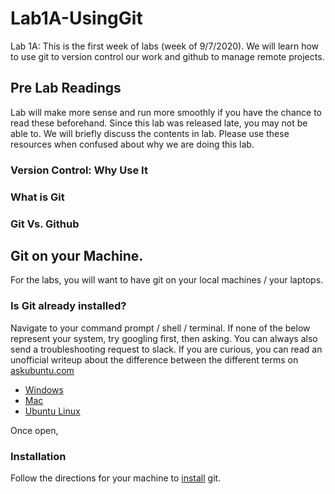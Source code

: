 # Lab1A-UsingGit
Lab 1A: 
This is the first week of labs (week of 9/7/2020). We will learn how to use git to version control our work and github to manage remote projects. 

## Pre Lab Readings
Lab will make more sense and run more smoothly if you have the chance to read these beforehand. Since this lab was released late, you may not be able to. We will briefly discuss the contents in lab. Please use these resources when confused about why we are doing this lab. 

### Version Control: Why Use It

### What is Git 

### Git Vs. Github

## Git on your Machine. 
For the labs, you will want to have git on your local machines / your laptops. 

### Is Git already installed?
Navigate to your command prompt / shell / terminal. If none of the below represent your system, try googling first, then asking.  You can always also send a troubleshooting request to slack. If you are curious, you can read an unofficial writeup about the difference between the different terms on  [askubuntu.com](https://askubuntu.com/questions/506510/what-is-the-difference-between-terminal-console-shell-and-command-line)
- [Windows](https://www.howtogeek.com/235101/10-ways-to-open-the-command-prompt-in-windows-10/)
- [Mac](https://support.apple.com/guide/terminal/open-or-quit-terminal-apd5265185d-f365-44cb-8b09-71a064a42125/mac)
- [Ubuntu Linux](https://www.wikihow.com/Open-a-Terminal-Window-in-Ubuntu)

Once open, 

### Installation
Follow the directions for your machine to [install](https://git-scm.com/book/en/v2/Getting-Started-Installing-Git) git.


